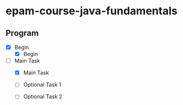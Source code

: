 # epam-course-java-fundamentals
## Program    
- [X] Begin    
    - [X] Begin    
- [ ] Main Task    
    - [X] Main Task    
    - [ ] Optional Task 1    
    - [ ] Optional Task 2        


